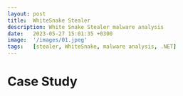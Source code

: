 ```yaml
---
layout: post
title:  WhiteSnake Stealer
description: White Snake Stealer malware analysis 
date:   2023-05-27 15:01:35 +0300
image:  '/images/01.jpeg'
tags:   [stealer, WhiteSnake, malware analysis, .NET]
---
```


# Case Study
